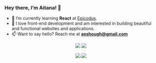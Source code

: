 ### Hey there, I’m Aitana! 👋

* 🌱 I’m currently learning **React** at [Epicodus](https://www.epicodus.com/).
* 💞 I love front-end development and am interested in building beautiful and functional websites and applications.
* 📫 Want to say hello? Reach me at **aeshough@gmail.com**

<p align="center"><a href="https://www.linkedin.com/in/aitanashough/"><img align="center" src="https://img.shields.io/badge/LinkedIn-6fd2f9?style=for-the-badge&logo=linkedin&logoColor=282a36"></a>
<a href="https://aitanas.github.io/portfolio/"><img align="center" src="https://img.shields.io/badge/portfolio-f65385?style=for-the-badge&logo=undertale"></a></p>
  
<p align="center">
<a href="https://github.com/anuraghazra/github-readme-stats">
  <img align="center" src="https://github-readme-stats.vercel.app/api?username=aitanas&show_icons=true&theme=dracula&hide=issues&hide_border=true&count_private=true" />
</a>
<a href="https://github.com/anuraghazra/github-readme-stats">
  <img align="center" src="https://github-readme-stats.vercel.app/api/top-langs/?username=aitanas&layout=compact&theme=dracula&hide_border=true" />
</a>
</p>

